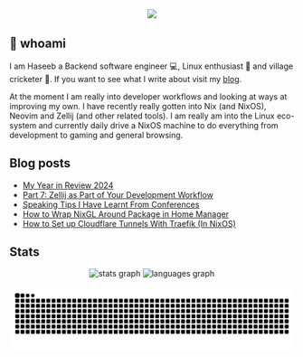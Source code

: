 <div align="center">
  <img height="150" src="https://gitlab.com/uploads/-/system/project/avatar/40020538/37decf44c034050aa85e287982dfc91d5841db78_1_.png"  />
</div>

## 👋 whoami

I am Haseeb a Backend software engineer 💻, Linux enthusiast 🐧 and village cricketer 🏏.
If you want to see what I write about visit my [blog](https://haseebmajid.dev/posts).

At the moment I am really into developer workflows and looking at ways at improving my own. I have recently really
gotten into Nix (and NixOS), Neovim and Zellij (and other related tools). I am really am into the Linux eco-system
and currently daily drive a NixOS machine to do everything from development to gaming and general browsing.

## Blog posts
<!-- BLOG-POST-LIST:START -->
- [My Year in Review 2024](https://haseebmajid.dev/posts/2025-01-01-my-year-in-review-2024/)
- [Part 7: Zellij as Part of Your Development Workflow](https://haseebmajid.dev/posts/2024-12-18-part-7-zellij-as-part-of-your-development-workflow/)
- [Speaking Tips I Have Learnt From Conferences](https://haseebmajid.dev/posts/2024-12-15-speaking-tips-i-ve-learnt/)
- [How to Wrap NixGL Around Package in Home Manager](https://haseebmajid.dev/posts/2024-10-15-how-to-wrap-nixgl-around-package-in-home-manager/)
- [How to Set up Cloudflare Tunnels With Traefik &lpar;In NixOS&rpar;](https://haseebmajid.dev/posts/2024-09-30-how-to-setup-cloudflare-tunnels-to-point-to-service-behind-traefik/)
<!-- BLOG-POST-LIST:END -->

## Stats

<div align="center">
  <img src="https://github-readme-stats.vercel.app/api?username=hmajid2301&hide_title=false&hide_rank=false&show_icons=true&include_all_commits=true&count_private=true&disable_animations=false&theme=dracula&locale=en&hide_border=false" height="150" alt="stats graph"  />
  <img src="https://github-readme-stats.vercel.app/api/top-langs?username=hmajid2301&locale=en&hide_title=false&layout=compact&card_width=320&langs_count=5&theme=dracula&hide_border=false" height="150" alt="languages graph"  />
</div>

<br clear="both">

<img src="https://raw.githubusercontent.com/hmajid2301/hmajid2301/output/snake.svg" alt="Snake animation" />

